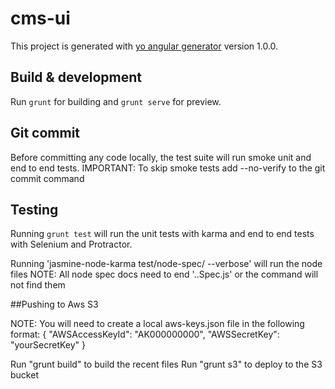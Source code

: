 # cms-ui

This project is generated with [yo angular generator](https://github.com/yeoman/generator-angular)
version 1.0.0.

## Build & development

Run `grunt` for building and `grunt serve` for preview.

## Git commit

Before committing any code locally, the test suite will run smoke unit and end to end tests.
IMPORTANT: To skip smoke tests add --no-verify to the git commit command

## Testing

Running `grunt test` will run the unit tests with karma and end to end tests with Selenium and Protractor.

Running 'jasmine-node-karma test/node-spec/ --verbose' will run the node files
NOTE: All node spec docs need to end '..Spec.js' or the command will not find them

##Pushing to Aws S3

NOTE: You will need to create a local aws-keys.json file in the following format:
    {
      "AWSAccessKeyId": "AK000000000",
      "AWSSecretKey": "yourSecretKey"
    }

Run "grunt build" to build the recent files
Run "grunt s3" to deploy to the S3 bucket
